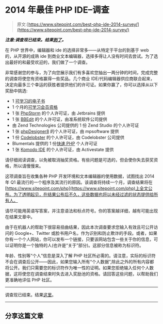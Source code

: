 # 2014 年最佳 PHP IDE–调查

> 原文:[https://www.sitepoint.com/best-php-ide-2014-survey/](https://www.sitepoint.com/best-php-ide-2014-survey/)

***注意:调查现已结束。结果[到了](https://www.sitepoint.com/best-php-ide-2014-survey-results/)。***

在 PHP 世界中，编辑器和 ide 的选择非常多——从特定于平台的到基于 web 的，从开源的成熟 ide 到商业文本编辑器，选择多得让人没有时间去尝试。为了选出最好的和最受欢迎的，我们做了一个调查。

非常感谢您的参与，为了向您展示我们有多喜欢您抽出一两分钟的时间，完成完整的调查将使您有资格赢得一些奖品。几个商业 IDE/代码编辑器供应商联合起来，决定向最多三个幸运的获胜者提供他们的许可证。如果你赢了，你可以选择从以下奖励中挑选:

*   1 [可学习的电子书](https://learnable.com/topics/all/book)
*   1 个月的[可学习会员资格](https://learnable.com/join)
*   1 张 [PhpStorm](http://www.jetbrains.com/phpstorm) 的个人许可证，由 Jetbrains 提供
*   1 张 [BBEdit](http://www.barebones.com/products/bbedit/) 的个人许可证，由准系统软件公司提供
*   由 Zend Technologies 公司提供的 1 份 Zend Studio 的个人许可证
*   1 张 [phpDesigner8](http://www.mpsoftware.dk/phpdesigner.php) 的个人许可证，由 mpsoftware 提供
*   1 份 [Codelobster](http://www.codelobster.com/) 的个人许可证，由 Codelobster 公司提供
*   Blumentals 提供的 1 份[快速 PHP](http://www.rapidphpeditor.com/) 个人许可证
*   1 张 [Komodo IDE](http://komodoide.com/) 的个人许可证，由 Activestate 提供

请仔细阅读调查，以免被取消抽奖资格。有些问题是可选的，但会使你失去获奖资格，所以请慢慢来。

这项调查旨在收集各种 PHP 开发环境和文本编辑器的使用数据，试图找出 2014 年 Q1 最流行的一个程序及其流行的原因。该调查将持续一个月，调查结果将在[https://www.sitepoint.com/php](https://www.sitepoint.com/php)上全文公布。为了透明起见，在结果公布后不久，这些数据也将以未经过滤的状态提供给所有人。

请尽可能用英语写答案，并注意语法和标点符号。你的答案越详细，越有可能出现在结果文章中。

由于在机器人的帮助下很容易扭曲结果，因此本次调查要求您输入有效且可公开访问的 Google+、Twitter 或脸书用户名，作为识别和防止欺诈的手段。或者，如果你有一个个人网站，你可以发布一个链接，只要该网站包含一些关于你的信息，可以证明你是一个独特的人(也许是“关于”部分)。这部分信息被称为标识符。

年龄、性别等“个人”信息是深入了解 PHP 社区所必需的。请注意，实际的标识符不会在调查后公开——因此，如果您输入所有“个人数据”,除此之外的所有内容都将公开。我们只需要您的标识符作为唯一性的证明。如果您拒绝输入任何个人数据，这将使您在调查结束时失去进入奖励池的资格。请回答这些问题，以帮助我们更准确地评估 PHP 社区。

* * *

调查现已结束。结果[这里](https://www.sitepoint.com/best-php-ide-2014-survey-results/)。

* * *

## 分享这篇文章